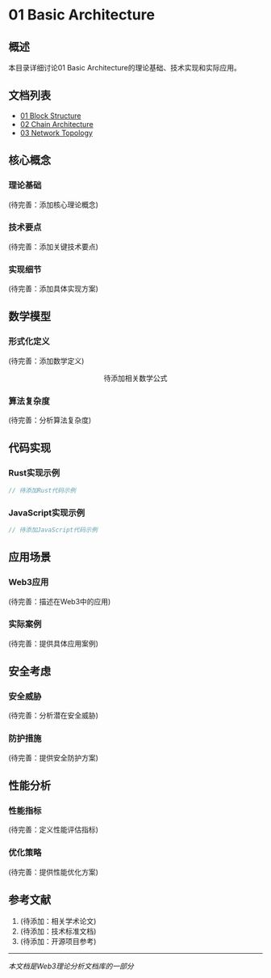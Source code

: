 # 01 Basic Architecture

## 概述

本目录详细讨论01 Basic Architecture的理论基础、技术实现和实际应用。

## 文档列表

- [01 Block Structure](01_Block_Structure.md)
- [02 Chain Architecture](02_Chain_Architecture.md)
- [03 Network Topology](03_Network_Topology.md)

## 核心概念

### 理论基础

(待完善：添加核心理论概念)

### 技术要点

(待完善：添加关键技术要点)

### 实现细节

(待完善：添加具体实现方案)

## 数学模型

### 形式化定义

(待完善：添加数学定义)

$$
\text{待添加相关数学公式}
$$

### 算法复杂度

(待完善：分析算法复杂度)

## 代码实现

### Rust实现示例

```rust
// 待添加Rust代码示例
```

### JavaScript实现示例

```javascript
// 待添加JavaScript代码示例
```

## 应用场景

### Web3应用

(待完善：描述在Web3中的应用)

### 实际案例

(待完善：提供具体应用案例)

## 安全考虑

### 安全威胁

(待完善：分析潜在安全威胁)

### 防护措施

(待完善：提供安全防护方案)

## 性能分析

### 性能指标

(待完善：定义性能评估指标)

### 优化策略

(待完善：提供性能优化方案)

## 参考文献

1. (待添加：相关学术论文)
2. (待添加：技术标准文档)
3. (待添加：开源项目参考)

---

*本文档是Web3理论分析文档库的一部分*
